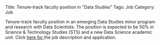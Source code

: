 Title: Tenure-track faculty position in "Data Studies"
Tags: Job
Category: Job

Tenure-track faculty position in an emerging Data Studies minor program and research with Data Scientists.
The position is expected to be 50% in Science &amp; Technology Studies (STS) and a new Data Science academic unit. Click
<a href="https://recruit.ucdavis.edu/apply/JPF01228">here for </a> the job description and application.


